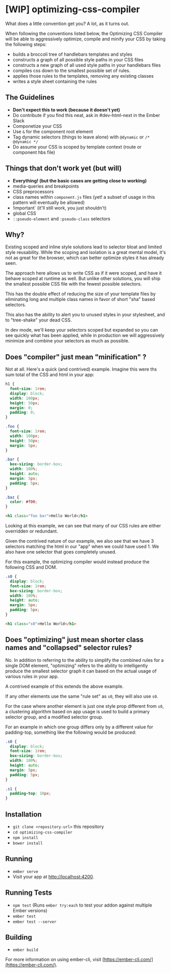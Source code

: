 # [WIP] optimizing-css-compiler

What does a little convention get you? A lot, as it turns out.

When following the conventions listed below, the Optimizing CSS Compiler
 will be able to aggressively optimize, compile and minify your CSS by
 taking the following steps:
 
- builds a broccoli tree of handlebars templates and styles
- constructs a graph of all possible style paths in your CSS files
- constructs a new graph of all used style paths in your handlebars files
- compiles css down to the smallest possible set of rules.
- applies those rules to the templates, removing any existing classes
- writes a style sheet containing the rules

## The Guidelines

- **Don't expect this to work (because it doesn't yet)**
- Do contribute if you find this neat, ask in #dev-html-next in the Ember Slack
- Componetize your CSS
- Use `&` for the component root element
- Tag dynamic selectors (things to leave alone) with `@dynamic` or `/* @dynamic */`
- Do assume your CSS is scoped by template context (route or component hbs file)

## Things that don't work yet (but will)

- **Everything! (but the basic cases are getting close to working)**
- media-queries and breakpoints
- CSS preprocessors
- class names within `component.js` files (yet! a subset of usage in this pattern will eventually be allowed)
- !important` (it'll still work, you just shouldn't)
- global CSS
-  `::pseudo-element` and `:pseudo-class` selectors

## Why?

Existing scoped and inline style solutions lead to selector bloat and limited
style reusability.  While the scoping and isolation is a great mental model,
it's not as great for the browser, which can better optimize styles it has
already seen.

The approach here allows us to write CSS as if it were scoped, and have it
behave scoped at runtime as well.  But unlike other solutions, you will ship
the smallest possible CSS file with the fewest possible selectors.

This has the double effect of reducing the size of your template files
by eliminating long and multiple class names in favor of short "sha" based
selectors.

This also has the ability to alert you to unused styles in your stylesheet,
and to "tree-shake" your dead CSS.

In dev mode, we'll keep your selectors scoped but expanded so you can
see quickly what has been applied, while in production we will aggressively
minimize and combine your selectors as much as possible.

## Does "compiler" just mean "minification" ?

Not at all.  Here's a quick (and contrived) example. Imagine this were
ths sum total of the CSS and html in your app:

```css
h1 {
  font-size: 1rem;
  display: block;
  width: 100px;
  height: 50px;
  margin: 0;
  padding: 0;
}

.foo {
  font-size: 1rem;
  width: 100px;
  height: 50px;
  margin: 5px;
}

.bar {
  box-sizing: border-box;
  width: 100%;
  height: auto;
  margin: 5px;
  padding: 5px;
}

.baz {
  color: #f00;
}
```

```html
<h1 class="foo bar">Hello World</h1>
```

Looking at this example, we can see that many of our CSS rules are either
overridden or redundant.

Given the contrived nature of our example, we also see that we have 3
selectors matching the html in our "app" when we could have used 1. We
also have one selector that goes completely unused.

For this example, the optimizing compiler would instead produce the following
CSS and DOM.

```css
.s0 {
  display: block;
  font-size: 1rem;
  box-sizing: border-box;
  width: 100%;
  height: auto;
  margin: 5px;
  padding: 5px;
}
```

```html
<h1 class="s0">Hello World</h1>
```

## Does "optimizing" just mean shorter class names and "collapsed" selector rules?

No. In addition to referring to the ability to simplify the combined rules
 for a single DOM element, "optimizing" refers to the ability to intelligently
 produce the smallest selector graph it can based on the actual usage of
 various rules in your app.
 
 A contrived example of this extends the above example.
 
 If any other elements use the same "rule set" as `s0`, they will also
use `s0`.

For the case where another element is just one style prop different from `s0`,
  a clustering algorithm based on app usage is used to build a primary 
  selector group, and a modified selector group.
  
For an example in which one group differs only by a different value for 
padding-top, something like the following would be produced:

```css
.s0 {
  display: block;
  font-size: 1rem;
  box-sizing: border-box;
  width: 100%;
  height: auto;
  margin: 5px;
  padding: 5px;
}

.s1 {
  padding-top: 10px;
}
```

## Installation

* `git clone <repository-url>` this repository
* `cd optimizing-css-compiler`
* `npm install`
* `bower install`

## Running

* `ember serve`
* Visit your app at [http://localhost:4200](http://localhost:4200).

## Running Tests

* `npm test` (Runs `ember try:each` to test your addon against multiple Ember versions)
* `ember test`
* `ember test --server`

## Building

* `ember build`

For more information on using ember-cli, visit [https://ember-cli.com/](https://ember-cli.com/).
